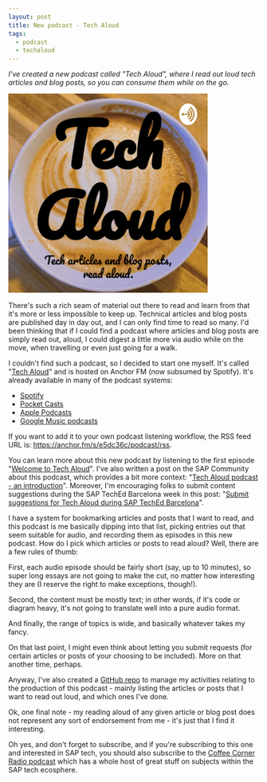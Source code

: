 ```yaml
---
layout: post
title: New podcast - Tech Aloud
tags:
  - podcast
  - techaloud
---
```

*I've created a new podcast called "Tech Aloud", where I read out loud tech articles and blog posts, so you can consume them while on the go.*

[![Tech Aloud logo](/images/2019/09/tech-aloud.jpeg)][1]

There's such a rich seam of material out there to read and learn from that it's more or less impossible to keep up. Technical articles and blog posts are published day in day out, and I can only find time to read so many. I'd been thinking that if I could find a podcast where articles and blog posts are simply read out, aloud, I could digest a little more via audio while on the move, when travelling or even just going for a walk.

I couldn't find such a podcast, so I decided to start one myself. It's called "[Tech Aloud][1]" and is hosted on Anchor FM (now subsumed by Spotify). It's already available in many of the podcast systems:

* [Spotify](https://open.spotify.com/show/5l4AR3Q3HKZEpE7x9j0tdJ)
* [Pocket Casts](https://pca.st/kyepz7uy)
* [Apple Podcasts](https://podcasts.apple.com/gb/podcast/tech-aloud/id1480329467)
* [Google Music podcasts](https://music.youtube.com/playlist?list=PLS4df8pDO4n87B5fbh0GI4v_UGfmhcKDh)

<a name="rss"></a>
If you want to add it to your own podcast listening workflow, the RSS feed URL is: <https://anchor.fm/s/e5dc36c/podcast/rss>.

You can learn more about this new podcast by listening to the first episode "[Welcome to Tech Aloud](https://anchor.fm/tech-aloud/episodes/Welcome-to-Tech-Aloud-e5ddsh)". I've also written a post on the SAP Community about this podcast, which provides a bit more context: "[Tech Aloud podcast - an introduction](https://blogs.sap.com/2019/09/18/tech-aloud-podcast-an-introduction/)". Moreover, I'm encouraging folks to submit content suggestions during the SAP TechEd Barcelona week in this post: "[Submit suggestions for Tech Aloud during SAP TechEd Barcelona](https://blogs.sap.com/2019/10/04/submit-suggestions-for-tech-aloud-during-sap-teched-barcelona/)".

I have a system for bookmarking articles and posts that I want to read, and this podcast is me basically dipping into that list, picking entries out that seem suitable for audio, and recording them as episodes in this new podcast. How do I pick which articles or posts to read aloud? Well, there are a few rules of thumb:

First, each audio episode should be fairly short (say, up to 10 minutes), so super long essays are not going to make the cut, no matter how interesting they are (I reserve the right to make exceptions, though!).

Second, the content must be mostly text; in other words, if it's code or diagram heavy, it's not going to translate well into a pure audio format.

And finally, the range of topics is wide, and basically whatever takes my fancy.

On that last point, I might even think about letting you submit requests (for certain articles or posts of your choosing to be included). More on that another time, perhaps.

Anyway, I've also created a [GitHub repo](https://github.com/qmacro/tech-aloud) to manage my activities relating to the production of this podcast - mainly listing the articles or posts that I want to read out loud, and which ones I've done.

Ok, one final note - my reading aloud of any given article or blog post does not represent any sort of endorsement from me - it's just that I find it interesting.

Oh yes, and don't forget to subscribe, and if you're subscribing to this one and interested in SAP tech, you should also subscribe to the [Coffee Corner Radio podcast](https://anchor.fm/sap-community-podcast) which has a whole host of great stuff on subjects within the SAP tech ecosphere.

[1]: https://creators.spotify.com/pod/show/tech-aloud
[2]: https://anchor.fm/s/e5dc36c/podcast/rss
